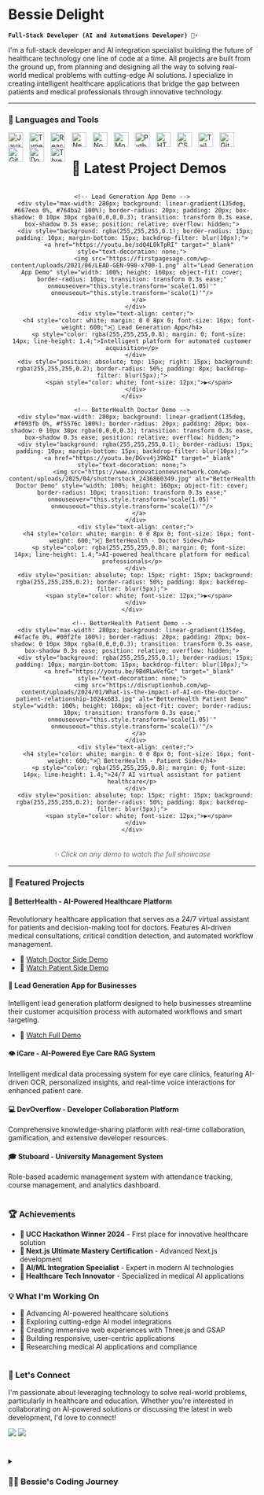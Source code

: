 # Bessie Delight

**`Full-Stack Developer (AI and Automations Developer) 🚀⚡`**

I'm a full-stack developer and AI integration specialist building the future of healthcare technology one line of code at a time. All projects are built from the ground up, from planning and designing all the way to solving real-world medical problems with cutting-edge AI solutions. I specialize in creating intelligent healthcare applications that bridge the gap between patients and medical professionals through innovative technology.


---

### 🧰 Languages and Tools

<img align="left" alt="JavaScript" width="30px" style="padding-right:10px;" src="https://cdn.jsdelivr.net/gh/devicons/devicon/icons/javascript/javascript-plain.svg" />
<img align="left" alt="TypeScript" width="30px" style="padding-right:10px;" src="https://cdn.jsdelivr.net/gh/devicons/devicon/icons/typescript/typescript-plain.svg" />
<img align="left" alt="React" width="30px" style="padding-right:10px;" src="https://cdn.jsdelivr.net/gh/devicons/devicon/icons/react/react-original.svg" />
<img align="left" alt="Next.js" width="30px" style="padding-right:10px;" src="https://cdn.jsdelivr.net/gh/devicons/devicon/icons/nextjs/nextjs-original.svg" />
<img align="left" alt="NodeJS" width="30px" style="padding-right:10px;" src="https://cdn.jsdelivr.net/gh/devicons/devicon/icons/nodejs/nodejs-original.svg" />
<img align="left" alt="MongoDB" width="30px" style="padding-right:10px;" src="https://cdn.jsdelivr.net/gh/devicons/devicon/icons/mongodb/mongodb-original.svg" />
<img align="left" alt="Python" width="30px" style="padding-right:10px;" src="https://cdn.jsdelivr.net/gh/devicons/devicon/icons/python/python-plain.svg" />
<img align="left" alt="HTML" width="30px" style="padding-right:10px;" src="https://cdn.jsdelivr.net/gh/devicons/devicon/icons/html5/html5-plain.svg" />
<img align="left" alt="CSS" width="30px" style="padding-right:10px;" src="https://cdn.jsdelivr.net/gh/devicons/devicon/icons/css3/css3-plain.svg" />
<img align="left" alt="Tailwind CSS" width="30px" style="padding-right:10px;" src="https://cdn.jsdelivr.net/gh/devicons/devicon/icons/tailwindcss/tailwindcss-original.svg" />
<img align="left" alt="Git" width="30px" style="padding-right:10px;" src="https://cdn.jsdelivr.net/gh/devicons/devicon/icons/git/git-original.svg" />
<img align="left" alt="GitHub" width="30px" style="padding-right:10px;" src="https://cdn.jsdelivr.net/gh/devicons/devicon/icons/github/github-original.svg" />
<img align="left" alt="Docker" width="30px" style="padding-right:10px;" src="https://cdn.jsdelivr.net/gh/devicons/devicon/icons/docker/docker-original.svg" />
<img align="left" alt="Three.js" width="30px" style="padding-right:10px;" src="https://cdn.jsdelivr.net/gh/devicons/devicon/icons/threejs/threejs-original.svg" />
<br />

#
# 🎥 Latest Project Demos

<div align="center">
  <div style="display: flex; justify-content: center; align-items: stretch; gap: 30px; flex-wrap: wrap; margin: 20px 0;">
    
    <!-- Lead Generation App Demo -->
    <div style="max-width: 280px; background: linear-gradient(135deg, #667eea 0%, #764ba2 100%); border-radius: 20px; padding: 20px; box-shadow: 0 10px 30px rgba(0,0,0,0.3); transition: transform 0.3s ease, box-shadow 0.3s ease; position: relative; overflow: hidden;">
      <div style="background: rgba(255,255,255,0.1); border-radius: 15px; padding: 10px; margin-bottom: 15px; backdrop-filter: blur(10px);">
        <a href="https://youtu.be/sdQ4L0kTpRI" target="_blank" style="text-decoration: none;">
          <img src="https://firstpagesage.com/wp-content/uploads/2021/06/LEAD-GEN-990-x700-1.png" alt="Lead Generation App Demo" style="width: 100%; height: 160px; object-fit: cover; border-radius: 10px; transition: transform 0.3s ease;" onmouseover="this.style.transform='scale(1.05)'" onmouseout="this.style.transform='scale(1)'"/>
        </a>
      </div>
      <div style="text-align: center;">
        <h4 style="color: white; margin: 0 0 8px 0; font-size: 16px; font-weight: 600;">💼 Lead Generation App</h4>
        <p style="color: rgba(255,255,255,0.8); margin: 0; font-size: 14px; line-height: 1.4;">Intelligent platform for automated customer acquisition</p>
      </div>
      <div style="position: absolute; top: 15px; right: 15px; background: rgba(255,255,255,0.2); border-radius: 50%; padding: 8px; backdrop-filter: blur(5px);">
        <span style="color: white; font-size: 12px;">▶️</span>
      </div>
    </div>

    <!-- BetterHealth Doctor Demo -->
    <div style="max-width: 280px; background: linear-gradient(135deg, #f093fb 0%, #f5576c 100%); border-radius: 20px; padding: 20px; box-shadow: 0 10px 30px rgba(0,0,0,0.3); transition: transform 0.3s ease, box-shadow 0.3s ease; position: relative; overflow: hidden;">
      <div style="background: rgba(255,255,255,0.1); border-radius: 15px; padding: 10px; margin-bottom: 15px; backdrop-filter: blur(10px);">
        <a href="https://youtu.be/DGvv4j39KbI" target="_blank" style="text-decoration: none;">
          <img src="https://www.innovationnewsnetwork.com/wp-content/uploads/2025/04/shutterstock_2436860349.jpg" alt="BetterHealth Doctor Demo" style="width: 100%; height: 160px; object-fit: cover; border-radius: 10px; transition: transform 0.3s ease;" onmouseover="this.style.transform='scale(1.05)'" onmouseout="this.style.transform='scale(1)'"/>
        </a>
      </div>
      <div style="text-align: center;">
        <h4 style="color: white; margin: 0 0 8px 0; font-size: 16px; font-weight: 600;">🏥 BetterHealth - Doctor Side</h4>
        <p style="color: rgba(255,255,255,0.8); margin: 0; font-size: 14px; line-height: 1.4;">AI-powered healthcare platform for medical professionals</p>
      </div>
      <div style="position: absolute; top: 15px; right: 15px; background: rgba(255,255,255,0.2); border-radius: 50%; padding: 8px; backdrop-filter: blur(5px);">
        <span style="color: white; font-size: 12px;">▶️</span>
      </div>
    </div>

    <!-- BetterHealth Patient Demo -->
    <div style="max-width: 280px; background: linear-gradient(135deg, #4facfe 0%, #00f2fe 100%); border-radius: 20px; padding: 20px; box-shadow: 0 10px 30px rgba(0,0,0,0.3); transition: transform 0.3s ease, box-shadow 0.3s ease; position: relative; overflow: hidden;">
      <div style="background: rgba(255,255,255,0.1); border-radius: 15px; padding: 10px; margin-bottom: 15px; backdrop-filter: blur(10px);">
        <a href="https://youtu.be/9BdRLwVefGc" target="_blank" style="text-decoration: none;">
          <img src="https://disruptionhub.com/wp-content/uploads/2024/01/What-is-the-impact-of-AI-on-the-doctor-patient-relationship-1024x683.jpg" alt="BetterHealth Patient Demo" style="width: 100%; height: 160px; object-fit: cover; border-radius: 10px; transition: transform 0.3s ease;" onmouseover="this.style.transform='scale(1.05)'" onmouseout="this.style.transform='scale(1)'"/>
        </a>
      </div>
      <div style="text-align: center;">
        <h4 style="color: white; margin: 0 0 8px 0; font-size: 16px; font-weight: 600;">👥 BetterHealth - Patient Side</h4>
        <p style="color: rgba(255,255,255,0.8); margin: 0; font-size: 14px; line-height: 1.4;">24/7 AI virtual assistant for patient healthcare</p>
      </div>
      <div style="position: absolute; top: 15px; right: 15px; background: rgba(255,255,255,0.2); border-radius: 50%; padding: 8px; backdrop-filter: blur(5px);">
        <span style="color: white; font-size: 12px;">▶️</span>
      </div>
    </div>

  </div>
</div>

<div align="center" style="margin-top: 20px;">
  <p style="color: #666; font-style: italic; font-size: 14px;">✨ Click on any demo to watch the full showcase</p>
</div>

---

### 🏥 Featured Projects

#### 🔬 BetterHealth - AI-Powered Healthcare Platform
Revolutionary healthcare application that serves as a 24/7 virtual assistant for patients and decision-making tool for doctors. Features AI-driven medical consultations, critical condition detection, and automated workflow management.
- 🎥 [Watch Doctor Side Demo](https://youtu.be/DGvv4j39KbI)
- 🎥 [Watch Patient Side Demo](https://youtu.be/9BdRLwVefGc)

#### 💼 Lead Generation App for Businesses
Intelligent lead generation platform designed to help businesses streamline their customer acquisition process with automated workflows and smart targeting.
- 🎥 [Watch Full Demo](https://youtu.be/sdQ4L0kTpRI)

#### 👁️ iCare - AI-Powered Eye Care RAG System
Intelligent medical data processing system for eye care clinics, featuring AI-driven OCR, personalized insights, and real-time voice interactions for enhanced patient care.

#### 💻 DevOverflow - Developer Collaboration Platform
Comprehensive knowledge-sharing platform with real-time collaboration, gamification, and extensive developer resources.

#### 🎓 Stuboard - University Management System
Role-based academic management system with attendance tracking, course management, and analytics dashboard.

#

### 🏆 Achievements

- **🥇 UCC Hackathon Winner 2024** - First place for innovative healthcare solution
- **📜 Next.js Ultimate Mastery Certification** - Advanced Next.js development
- **🎯 AI/ML Integration Specialist** - Expert in modern AI technologies
- **🚀 Healthcare Tech Innovator** - Specialized in medical AI applications




### 💡 What I'm Working On

- 🏥 Advancing AI-powered healthcare solutions
- 🤖 Exploring cutting-edge AI model integrations
- 🎨 Creating immersive web experiences with Three.js and GSAP
- 📱 Building responsive, user-centric applications
- 🔬 Researching medical AI applications and compliance

#

### 🌟 Let's Connect

I'm passionate about leveraging technology to solve real-world problems, particularly in healthcare and education. Whether you're interested in collaborating on AI-powered solutions or discussing the latest in web development, I'd love to connect!

[<img src="https://custom-icon-badges.demolab.com/badge/-LinkedIn-0077B5?style=for-the-badge&logo=linkedin&logoColor=white"/>](https://www.linkedin.com/in/delight-bessie-b09b7328b/)
[<img src="https://custom-icon-badges.demolab.com/badge/-Email-D14836?style=for-the-badge&logo=mail&logoColor=white"/>](mailto:bessiedelight@gmail.com)

#

<details>
 <summary><h3>👨‍💻 Bessie's Coding Journey</h3></summary>
   My coding journey began with a passion for solving real-world problems through technology. As a Computer Science student at the University of Cape Coast, I discovered my calling in healthcare technology when I realized how AI could revolutionize patient care and medical efficiency. This led me to specialize in AI integration, particularly in healthcare applications.

   From building my first React application to winning the UCC Hackathon 2024 with an innovative healthcare solution, I've consistently pushed the boundaries of what's possible with modern web technologies. My expertise spans from frontend frameworks like React and Next.js to backend systems with Node.js, and advanced AI integrations using LangChain and various ML models.

   What drives me is the opportunity to create technology that makes a real difference in people's lives - whether it's helping patients get better care through AI-powered health assistants or enabling doctors to work more efficiently with intelligent automation tools. Every project I build is designed with the end user in mind, focusing on solving genuine problems rather than just showcasing technical skills.

   As I continue my journey, I'm excited about the future of healthcare technology and my role in building solutions that bridge the gap between cutting-edge AI and practical medical applications. The goal isn't just to write code - it's to create technology that saves lives and improves healthcare outcomes for everyone.
</details>
